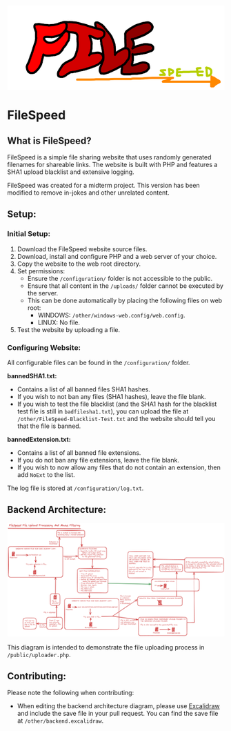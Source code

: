 ![FileSpeed Logo](./public/logo.png)

# FileSpeed

## What is FileSpeed?

FileSpeed is a simple file sharing website that uses randomly generated filenames for shareable links. The website is built with PHP and features a SHA1 upload blacklist and extensive logging. 

FileSpeed was created for a midterm project. This version has been modified to remove in-jokes and other unrelated content. 

## Setup:

### Initial Setup:

1) Download the FileSpeed website source files.
2) Download, install and configure PHP and a web server of your choice.
3) Copy the website to the web root directory.
4) Set permissions:
    - Ensure the `/configuration/` folder is not accessible to the public.
    - Ensure that all content in the `/uploads/` folder cannot be executed by the server.
    - This can be done automatically by placing the following files on web root:
        * WINDOWS: `/other/windows-web.config/web.config`.
        * LINUX: No file.
5) Test the website by uploading a file.

### Configuring Website:
All configurable files can be found in the `/configuration/` folder.

**bannedSHA1.txt:** 
- Contains a list of all banned files SHA1 hashes. 
- If you wish to not ban any files (SHA1 hashes), leave the file blank.
- If you wish to test the file blacklist (and the SHA1 hash for the blacklist test file is still in `badfilesha1.txt`), you can upload the file at `/other/FileSpeed-Blacklist-Test.txt` and the website should tell you that the file is banned.

**bannedExtension.txt:**
- Contains a list of all banned file extensions.  
- If you do not ban any file extensions, leave the file blank.
- If you wish to now allow any files that do not contain an extension, then add `NoExt` to the list. 

The log file is stored at `/configuration/log.txt`.

## Backend Architecture:

![Backend Logo](./other/backend.png)

This diagram is intended to demonstrate the file uploading process in `/public/uploader.php`.

## Contributing:

Please note the following when contributing:

- When editing the backend architecture diagram, please use [Excalidraw](https://excalidraw.com/) and include the save file in your pull request. You can find the save file at `/other/backend.excalidraw`.